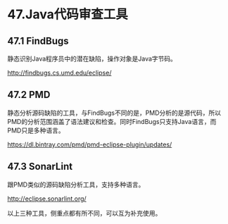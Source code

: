 # 47.Java代码审查工具

## 47.1 FindBugs

静态识别Java程序员中的潜在缺陷，操作对象是Java字节码。

http://findbugs.cs.umd.edu/eclipse/

## 47.2 PMD

静态分析源码缺陷的工具，与FindBugs不同的是，PMD分析的是源代码，所以PMD的分析范围涵盖了语法建议和检查。同时FindBugs只支持Java语言，而PMD只是多种语言。

https://dl.bintray.com/pmd/pmd-eclipse-plugin/updates/

## 47.3 SonarLint

跟PMD类似的源码缺陷分析工具，支持多种语言。

http://eclipse.sonarlint.org/

以上三种工具，侧重点都有所不同，可以互为补充使用。




